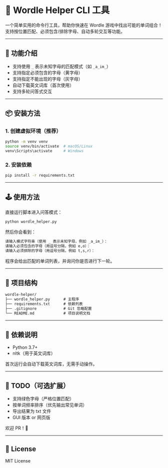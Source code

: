 # 🧩 Wordle Helper CLI 工具

一个简单实用的命令行工具，帮助你快速在 Wordle 游戏中找出可能的单词组合！支持按位置匹配、必须包含/排除字母、自动多轮交互等功能。

---

## 🚀 功能介绍

- 支持使用 `_` 表示未知字母的匹配模式（如 `_a_im_`）
- 支持指定必须包含的字母（黄字母）
- 支持指定不能出现的字母（灰字母）
- 自动下载英文词库（首次使用）
- 支持多轮问答式交互

---

## 📦 安装方法

### 1. 创建虚拟环境（推荐）

```bash
python -m venv venv
source venv/bin/activate  # macOS/Linux
venv\Scripts\activate     # Windows
```

### 2. 安装依赖

```bash
pip install -r requirements.txt
```

---

## 🕹️ 使用方法

直接运行脚本进入问答模式：

```bash
python wordle_helper.py
```

然后你会看到：

```txt
请输入模式字符串（使用 _ 表示未知字母，例如 _a_im_）：
请输入必须包含的字母（用逗号分隔，例如 e,o）：
请输入必须排除的字母（用逗号分隔，例如 t,s,r）：
```

程序会给出匹配的单词列表，并询问你是否进行下一轮。

---

## 📂 项目结构

```txt
wordle-helper/
├── wordle_helper.py      # 主程序
├── requirements.txt      # 依赖列表
├── .gitignore            # Git 忽略配置
└── README.md             # 项目说明文档
```

---

## 📌 依赖说明

- Python 3.7+
- nltk（用于英文词库）

首次运行会自动下载英文词库，无需手动操作。

---

## 🧠 TODO（可选扩展）

- 支持绿色字母（严格位置匹配）
- 按单词频率排序（优先输出常见单词）
- 导出结果为 txt 文件
- GUI 版本 or 网页版

欢迎 PR！🚀

---

## 📜 License

MIT License
